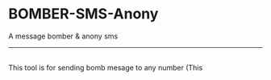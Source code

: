 # BOMBER-SMS-Anony
A message bomber &amp; anony sms
<br>
<hr>
<br>
This tool is for sending bomb mesage to any number (This 
